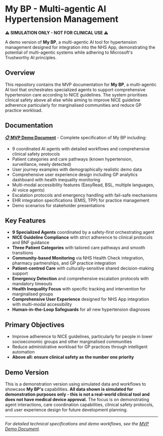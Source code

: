 # My BP - Multi-agentic AI Hypertension Management

**⚠️ SIMULATION ONLY - NOT FOR CLINICAL USE ⚠️**

A demo version of **My BP**, a multi-agentic AI tool for hypertension management designed for integration into the NHS App, demonstrating the potential of multi-agentic systems while adhering to Microsoft's Trustworthy AI principles.

## Overview

This repository contains the MVP documentation for **My BP**, a multi-agentic AI tool that orchestrates specialized agents to support comprehensive hypertension care according to NICE guidelines. The system prioritises clinical safety above all else while aiming to improve NICE guideline adherence particularly for marginalised communities and reduce GP practice workload.

## Documentation

**[📋 MVP Demo Document](./MVP_DEMO_DOCUMENT.md)** - Complete specification of My BP including:

- 9 coordinated AI agents with detailed workflows and comprehensive clinical safety protocols
- Patient categories and care pathways (known hypertension, surveillance, newly detected)
- User journey examples with demographically realistic demo data
- Comprehensive user experience design including GP analytics dashboard with health inequality monitoring
- Multi-modal accessibility features (EasyRead, BSL, multiple languages, AI voice agents)
- Escalation protocols and emergency handling with fail-safe mechanisms
- EHR integration specifications (EMIS, TPP) for practice management
- Demo scenarios for stakeholder presentations

## Key Features

- **9 Specialized Agents** coordinated by a safety-first orchestrating agent
- **NICE Guideline Compliance** with strict adherence to clinical protocols and BNF guidance
- **Three Patient Categories** with tailored care pathways and smooth transitions
- **Community-based Monitoring** via NHS Health Check integration, pharmacy partnerships, and GP practice integration
- **Patient-centred Care** with culturally-sensitive shared decision-making support
- **Emergency Detection** and comprehensive escalation protocols with mandatory timeouts
- **Health Inequality Focus** with specific tracking and intervention for marginalised groups
- **Comprehensive User Experience** designed for NHS App integration with multi-modal accessibility
- **Human-in-the-Loop Safeguards** for all new hypertension diagnoses

## Primary Objectives

- Improve adherence to NICE guidelines, particularly for people in lower socioeconomic groups and other marginalised communities
- Reduce administrative workload for GP practices through intelligent automation
- **Above all: ensure clinical safety as the number one priority**

## Demo Version

This is a demonstration version using simulated data and workflows to showcase **My BP's** capabilities. **All data shown is simulated for demonstration purposes only - this is not a real-world clinical tool and does not have medical device approval.** The focus is on demonstrating agent interactions, care coordination capabilities, clinical safety protocols, and user experience design for future development planning.

---

*For detailed technical specifications and demo workflows, see the [MVP Demo Document](./MVP_DEMO_DOCUMENT.md).*